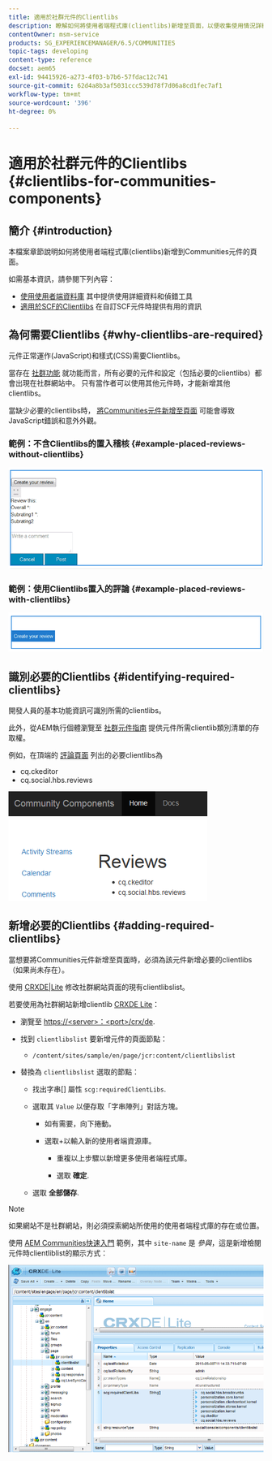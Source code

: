 ```yaml
---
title: 適用於社群元件的Clientlibs
description: 瞭解如何將使用者端程式庫(clientlibs)新增至頁面，以便收集使用情況詳細資訊，並將偵錯工具用於Communities元件。
contentOwner: msm-service
products: SG_EXPERIENCEMANAGER/6.5/COMMUNITIES
topic-tags: developing
content-type: reference
docset: aem65
exl-id: 94415926-a273-4f03-b7b6-57fdac12c741
source-git-commit: 62d4a8b3af5031ccc539d78f7d06a8cd1fec7af1
workflow-type: tm+mt
source-wordcount: '396'
ht-degree: 0%

---
```


# 適用於社群元件的Clientlibs {#clientlibs-for-communities-components}

## 簡介 {#introduction}

本檔案章節說明如何將使用者端程式庫(clientlibs)新增到Communities元件的頁面。

如需基本資訊，請參閱下列內容：

* [使用使用者端資料庫](/help/sites-developing/clientlibs.md) 其中提供使用詳細資料和偵錯工具
* [適用於SCF的Clientlibs](/help/communities/client-customize.md#clientlibs) 在自訂SCF元件時提供有用的資訊


## 為何需要Clientlibs {#why-clientlibs-are-required}

元件正常運作(JavaScript)和樣式(CSS)需要Clientlibs。

當存在 [社群功能](/help/communities/functions.md) 就功能而言，所有必要的元件和設定（包括必要的clientlibs）都會出現在社群網站中。 只有當作者可以使用其他元件時，才能新增其他clientlibs。

當缺少必要的clientlibs時， [將Communities元件新增至頁面](/help/communities/author-communities.md) 可能會導致JavaScript錯誤和意外外觀。

### 範例：不含Clientlibs的置入稽核 {#example-placed-reviews-without-clientlibs}

![置入的評論](assets/placed-reviews.png)

### 範例：使用Clientlibs置入的評論 {#example-placed-reviews-with-clientlibs}

![reviews-clientlibs](assets/reviews-clientlibs.png)

## 識別必要的Clientlibs {#identifying-required-clientlibs}

開發人員的基本功能資訊可識別所需的clientlibs。

此外，從AEM執行個體瀏覽至 [社群元件指南](/help/communities/components-guide.md) 提供元件所需clientlib類別清單的存取權。

例如，在頂端的 [評論頁面](https://localhost:4502/content/community-components/en/reviews.html) 列出的必要clientlibs為

* cq.ckeditor
* cq.social.hbs.reviews

![clientlibs-reviews](assets/clientlibs-reviews.png)

## 新增必要的Clientlibs {#adding-required-clientlibs}

當想要將Communities元件新增至頁面時，必須為該元件新增必要的clientlibs （如果尚未存在）。

使用 [CRXDE|Lite](#using-crxde-lite) 修改社群網站頁面的現有clientlibslist。

若要使用為社群網站新增clientlib [CRXDE Lite](/help/sites-developing/developing-with-crxde-lite.md)：

* 瀏覽至 [https://&lt;server>：&lt;port>/crx/de](https://localhost:4502/crx/de).
* 找到 `clientlibslist` 要新增元件的頁面節點：

   * `/content/sites/sample/en/page/jcr:content/clientlibslist`

* 替換為 `clientlibslist` 選取的節點：

   * 找出字串[] 屬性 `scg:requiredClientLibs`.
   * 選取其 `Value` 以便存取「字串陣列」對話方塊。

      * 如有需要，向下捲動。
      * 選取+以輸入新的使用者端資源庫。

         * 重複以上步驟以新增更多使用者端程式庫。

         * 選取 **確定**.

   * 選取 **全部儲存**.

>[!NOTE]
>
>如果網站不是社群網站，則必須探索網站所使用的使用者端程式庫的存在或位置。

使用 [AEM Communities快速入門](/help/communities/getting-started.md) 範例，其中 `site-name` 是 *參與*，這是新增檢閱元件時clientliblist的顯示方式：

![review-component](assets/review-component.png)

